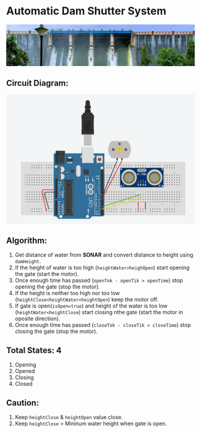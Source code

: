 # Automatic Dam Shutter System
<img src="images/dam gate.jpg" width=900>

## Circuit Diagram:
<img src="images/circuit diagram for ADS.PNG" width=600>

## Algorithm:
1. Get distance of water from **SONAR** and convert distance to height using `damHeight`.
2. If the height of water is too high (`heightWater>heighOpen`) start opening the gate (start the motor).
3. Once enough time has passed (`openTok - openTik > openTime`) stop opening the gate (stop the motor).
4. If the height is neither too high nor too low (`heightClose<heightWater<heightOpen`) keep the motor off.
5. If gate is open(`isOpen=true`) and height of the water is too low (`heightWater<heightClose`) start closing nthe gate (start the motor in oposite direction).
6. Once enough time has passed (`closeTok - closeTik > closeTime`) stop closing the gate (stop the motor).

## Total States: 4
1. Opening
2. Opened
3. Closing
4. Closed

## Caution:
1. Keep `heightClose` & `heightOpen` value close.
2. Keep `heightClose` > Mininum water height when gate is open.
